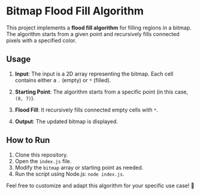 # Bitmap Flood Fill Algorithm

This project implements a **flood fill algorithm** for filling regions in a bitmap. The algorithm starts from a given point and recursively fills connected pixels with a specified color.

## Usage

1. **Input**: The input is a 2D array representing the bitmap. Each cell contains either a `.` (empty) or `*` (filled).

2. **Starting Point**: The algorithm starts from a specific point (in this case, `(8, 7)`).

3. **Flood Fill**: It recursively fills connected empty cells with `*`.

4. **Output**: The updated bitmap is displayed.

## How to Run

1. Clone this repository.
2. Open the `index.js` file.
3. Modify the `bitmap` array or starting point as needed.
4. Run the script using Node.js: `node index.js`.

Feel free to customize and adapt this algorithm for your specific use case! 🚀
